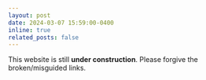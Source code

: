 ```yaml
---
layout: post
date: 2024-03-07 15:59:00-0400
inline: true
related_posts: false
---
```


This website is still **under construction**. Please forgive the broken/misguided links. 
